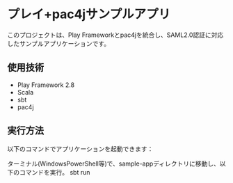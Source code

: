 # プレイ+pac4jサンプルアプリ

このプロジェクトは、Play Frameworkとpac4jを統合し、SAML2.0認証に対応したサンプルアプリケーションです。

## 使用技術
- Play Framework 2.8
- Scala
- sbt
- pac4j

## 実行方法
以下のコマンドでアプリケーションを起動できます：

ターミナル(WindowsPowerShell等)で、sample-appディレクトリに移動し、以下のコマンドを実行。
sbt run
